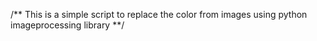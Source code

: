 /**
This is a simple script to replace the color from images using python imageprocessing library
**/